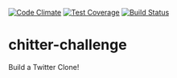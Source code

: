 [![Code Climate](https://codeclimate.com/github/katebeavis/chitter-challenge/badges/gpa.svg)](https://codeclimate.com/github/katebeavis/chitter-challenge) [![Test Coverage](https://codeclimate.com/github/katebeavis/chitter-challenge/badges/coverage.svg)](https://codeclimate.com/github/katebeavis/chitter-challenge) [![Build Status](https://travis-ci.org/katebeavis/chitter-challenge.svg?branch=master)](https://travis-ci.org/katebeavis/chitter-challenge)
# chitter-challenge
Build a Twitter Clone!
